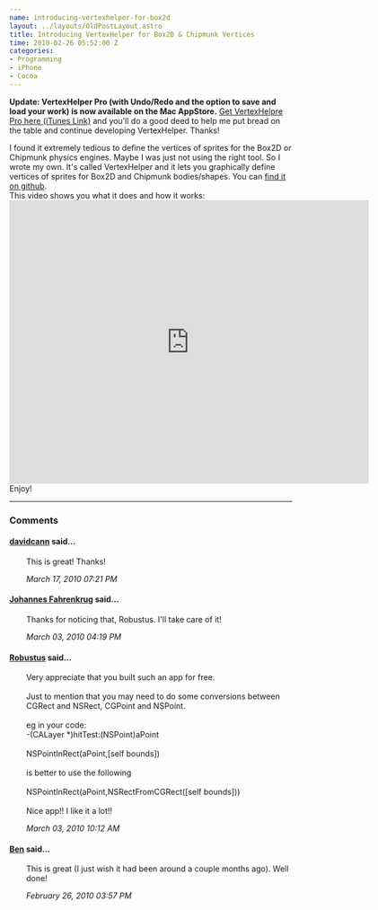 ```yaml
--- 
name: introducing-vertexhelper-for-box2d
layout: ../layouts/OldPostLayout.astro
title: Introducing VertexHelper for Box2D & Chipmunk Vertices
time: 2010-02-26 05:52:00 Z
categories: 
- Programming
- iPhone
- Cocoa
---
```

<p><b>Update: VertexHelper Pro (with Undo/Redo and the option to save and load your work) is now available on the Mac AppStore.</b> <a href="http://itunes.apple.com/us/app/vertexhelper-pro/id411684411?mt=12">Get VertexHelpre Pro here (iTunes Link)</a> and you'll do a good deed to help me put bread on the table and continue developing VertexHelper. Thanks!</p>
I found it extremely tedious to define the vertices of sprites for the Box2D or Chipmunk physics engines. Maybe I was just not using the right tool. So I wrote my own. It's called VertexHelper and it lets you graphically define vertices of sprites for Box2D and Chipmunk bodies/shapes. You can <a href="http://github.com/jfahrenkrug/VertexHelper">find it on github</a>.<br />
This video shows you what it does and how it works:<br />
<object width="640" height="505"><param name="movie" value="http://www.youtube.com/v/oigdrgh286E&hl=en_US&fs=1&"></param><param name="allowFullScreen" value="true"></param><param name="allowscriptaccess" value="always"></param><embed src="http://www.youtube.com/v/oigdrgh286E&hl=en_US&fs=1&" type="application/x-shockwave-flash" allowscriptaccess="always" allowfullscreen="true" width="640" height="505"></embed></object><br />
Enjoy!
<br/><hr/><h3>Comments</h3>
<div class="swcomment"><h4><a href="http://davidcann.com/">davidcann</a> said...</h4>
<p style="margin-left: 30px">This is great!  Thanks!</p>
<em class="swlightgray" style="margin-left: 30px">March 17, 2010 07:21 PM</em></div>
<div class="swcomment"><h4><a href="http://www.blogger.com/profile/06650223978538123548">Johannes Fahrenkrug</a> said...</h4>
<p style="margin-left: 30px">Thanks for noticing that, Robustus. I&#39;ll take care of it!</p>
<em class="swlightgray" style="margin-left: 30px">March 03, 2010 04:19 PM</em></div>
<div class="swcomment"><h4><a href="http://www.blogger.com/profile/06755286794448766703">Robustus</a> said...</h4>
<p style="margin-left: 30px">Very appreciate that you built such an app for free.<br /><br />Just to mention that you may need to do some conversions between CGRect and NSRect, CGPoint and NSPoint.<br /><br />eg in your code:<br />-(CALayer *)hitTest:(NSPoint)aPoint<br /><br />NSPointInRect(aPoint,[self bounds])<br /><br />is better to use the following<br /><br />NSPointInRect(aPoint,NSRectFromCGRect([self bounds]))<br /><br />Nice app!! I like it a lot!!</p>
<em class="swlightgray" style="margin-left: 30px">March 03, 2010 10:12 AM</em></div>
<div class="swcomment"><h4><a href="http://www.blogger.com/profile/18340499315254385758">Ben</a> said...</h4>
<p style="margin-left: 30px">This is great (I just wish it had been around a couple months ago). Well done!</p>
<em class="swlightgray" style="margin-left: 30px">February 26, 2010 03:57 PM</em></div>
